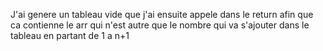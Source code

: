 J'ai genere un tableau vide que j'ai ensuite appele dans le return afin que ca contienne le arr qui n'est autre que le nombre qui va s'ajouter dans le tableau en partant de 1 a n+1 